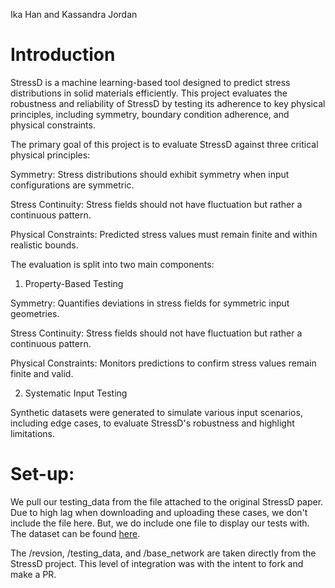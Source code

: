 Ika Han and Kassandra Jordan

# Introduction 
StressD is a machine learning-based tool designed to predict stress distributions in solid materials efficiently. This project evaluates the robustness and reliability of StressD by testing its adherence to key physical principles, including symmetry, boundary condition adherence, and physical constraints.

The primary goal of this project is to evaluate StressD against three critical physical principles:

Symmetry: Stress distributions should exhibit symmetry when input configurations are symmetric.

Stress Continuity: Stress fields should not have fluctuation but rather a continuous pattern.

Physical Constraints: Predicted stress values must remain finite and within realistic bounds.

The evaluation is split into two main components:

1. Property-Based Testing

Symmetry: Quantifies deviations in stress fields for symmetric input geometries.

Stress Continuity: Stress fields should not have fluctuation but rather a continuous pattern.

Physical Constraints: Monitors predictions to confirm stress values remain finite and valid.

2. Systematic Input Testing

Synthetic datasets were generated to simulate various input scenarios, including edge cases, to evaluate StressD's robustness and highlight limitations.

# Set-up:
We pull our testing_data from the file attached to the original StressD paper. Due to high lag when downloading and uploading these cases, we don't include the file here. But, we do include one file to display our tests with. The dataset can be found [here](https://drive.google.com/drive/folders/1VN6MRmgE4Uey-EmU1dRk3Keow7vqMTbY).

The /revsion, /testing_data, and /base_network are taken directly from the StressD project. This level of integration was with the intent to fork and make a PR. 